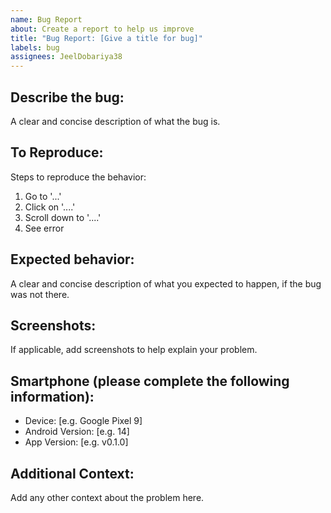```yaml
---
name: Bug Report
about: Create a report to help us improve
title: "Bug Report: [Give a title for bug]"
labels: bug
assignees: JeelDobariya38
---
```


## Describe the bug:

A clear and concise description of what the bug is.

## To Reproduce:

Steps to reproduce the behavior:

1. Go to '...'
2. Click on '....'
3. Scroll down to '....'
4. See error

## Expected behavior:

A clear and concise description of what you expected to happen, if the bug was not there.

## Screenshots:

If applicable, add screenshots to help explain your problem.

## Smartphone (please complete the following information):

- Device: [e.g. Google Pixel 9]
- Android Version: [e.g. 14]
- App Version: [e.g. v0.1.0]

## Additional Context:

Add any other context about the problem here.

